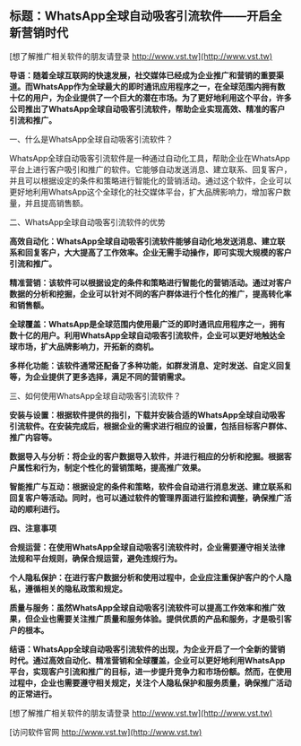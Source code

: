 ## **标题：WhatsApp全球自动吸客引流软件——开启全新营销时代**

[想了解推广相关软件的朋友请登录 http://www.vst.tw](http://www.vst.tw)

**导语：随着全球互联网的快速发展，社交媒体已经成为企业推广和营销的重要渠道。而WhatsApp作为全球最大的即时通讯应用程序之一，在全球范围内拥有数十亿的用户，为企业提供了一个巨大的潜在市场。为了更好地利用这个平台，许多公司推出了WhatsApp全球自动吸客引流软件，帮助企业实现高效、精准的客户引流和推广。**

一、什么是WhatsApp全球自动吸客引流软件？

WhatsApp全球自动吸客引流软件是一种通过自动化工具，帮助企业在WhatsApp平台上进行客户吸引和推广的软件。它能够自动发送消息、建立联系、回复客户，并且可以根据设定的条件和策略进行智能化的营销活动。通过这个软件，企业可以更好地利用WhatsApp这个全球化的社交媒体平台，扩大品牌影响力，增加客户数量，并且提高销售额。

二、WhatsApp全球自动吸客引流软件的优势

**高效自动化：WhatsApp全球自动吸客引流软件能够自动化地发送消息、建立联系和回复客户，大大提高了工作效率。企业无需手动操作，即可实现大规模的客户引流和推广。**

**精准营销：该软件可以根据设定的条件和策略进行智能化的营销活动。通过对客户数据的分析和挖掘，企业可以针对不同的客户群体进行个性化的推广，提高转化率和销售额。**

**全球覆盖：WhatsApp是全球范围内使用最广泛的即时通讯应用程序之一，拥有数十亿的用户。利用WhatsApp全球自动吸客引流软件，企业可以更好地触达全球市场，扩大品牌影响力，开拓新的商机。**

**多样化功能：该软件通常还配备了多种功能，如群发消息、定时发送、自定义回复等，为企业提供了更多选择，满足不同的营销需求。**

三、如何使用WhatsApp全球自动吸客引流软件？

**安装与设置：根据软件提供的指引，下载并安装合适的WhatsApp全球自动吸客引流软件。在安装完成后，根据企业的需求进行相应的设置，包括目标客户群体、推广内容等。**

**数据导入与分析：将企业的客户数据导入软件，并进行相应的分析和挖掘。根据客户属性和行为，制定个性化的营销策略，提高推广效果。**

**智能推广与互动：根据设定的条件和策略，软件会自动进行消息发送、建立联系和回复客户等活动。同时，也可以通过软件的管理界面进行监控和调整，确保推广活动的顺利进行。**

**四、注意事项**

**合规运营：在使用WhatsApp全球自动吸客引流软件时，企业需要遵守相关法律法规和平台规则，确保合规运营，避免违规行为。**

**个人隐私保护：在进行客户数据分析和使用过程中，企业应注重保护客户的个人隐私，遵循相关的隐私政策和规定。**

**质量与服务：虽然WhatsApp全球自动吸客引流软件可以提高工作效率和推广效果，但企业也需要关注推广质量和服务体验。提供优质的产品和服务，才是吸引客户的根本。**

**结语：WhatsApp全球自动吸客引流软件的出现，为企业开启了一个全新的营销时代。通过高效自动化、精准营销和全球覆盖，企业可以更好地利用WhatsApp平台，实现客户引流和推广的目标，进一步提升竞争力和市场份额。然而，在使用过程中，企业也需要遵守相关规定，关注个人隐私保护和服务质量，确保推广活动的正常进行。**

[想了解推广相关软件的朋友请登录 http://www.vst.tw](http://www.vst.tw)


[访问软件官网 http://www.vst.tw](http://www.vst.tw)
